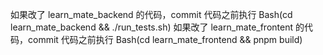 如果改了 learn_mate_backend 的代码，commit 代码之前执行 Bash(cd learn_mate_backend && ./run_tests.sh)
如果改了 learn_mate_frontent 的代码，commit 代码之前执行 Bash(cd learn_mate_frontend && pnpm build)
